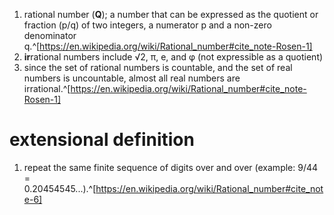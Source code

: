 1. rational number (**Q**); a number that can be expressed as the quotient or fraction (p/q) of two integers, a numerator p and a non-zero denominator q.^[https://en.wikipedia.org/wiki/Rational_number#cite_note-Rosen-1]
2. **ir**rational numbers include √2, π, e, and φ (not expressible as a quotient)
3. since the set of rational numbers is countable, and the set of real numbers is uncountable, almost all real numbers are irrational.^[https://en.wikipedia.org/wiki/Rational_number#cite_note-Rosen-1]

# extensional definition
1. repeat the same finite sequence of digits over and over (example: 9/44 = 0.20454545...).^[https://en.wikipedia.org/wiki/Rational_number#cite_note-6]